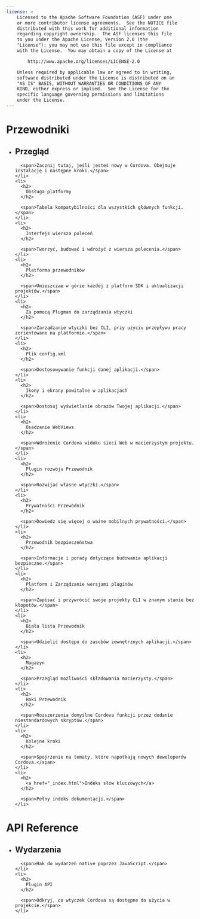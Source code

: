 ```yaml
---
license: >
    Licensed to the Apache Software Foundation (ASF) under one
    or more contributor license agreements.  See the NOTICE file
    distributed with this work for additional information
    regarding copyright ownership.  The ASF licenses this file
    to you under the Apache License, Version 2.0 (the
    "License"); you may not use this file except in compliance
    with the License.  You may obtain a copy of the License at

        http://www.apache.org/licenses/LICENSE-2.0

    Unless required by applicable law or agreed to in writing,
    software distributed under the License is distributed on an
    "AS IS" BASIS, WITHOUT WARRANTIES OR CONDITIONS OF ANY
    KIND, either express or implied.  See the License for the
    specific language governing permissions and limitations
    under the License.
---
```


<div id="home">
  <h1>
    Przewodniki
  </h1>
  
  <ul>
    <li>
      <h2>
        Przegląd
      </h2>
      
      <span>Zacznij tutaj, jeśli jesteś nowy w Cordova. Obejmuje instalację i następne kroki.</span>
    </li>
    <li>
      <h2>
        Obsługa platformy
      </h2>
      
      <span>Tabela kompatybilności dla wszystkich głównych funkcji.</span>
    </li>
    <li>
      <h2>
        Interfejs wiersza poleceń
      </h2>
      
      <span>Tworzyć, budować i wdrożyć z wiersza polecenia.</span>
    </li>
    <li>
      <h2>
        Platforma przewodników
      </h2>
      
      <span>Umieszczaæ w górze każdej z platform SDK i aktualizacji projektów.</span>
    </li>
    <li>
      <h2>
        Za pomocą Plugman do zarządzania wtyczki
      </h2>
      
      <span>Zarządzanie wtyczki bez CLI, przy użyciu przepływu pracy zorientowane na platformie.</span>
    </li>
    <li>
      <h2>
        Plik config.xml
      </h2>
      
      <span>Dostosowywanie funkcji danej aplikacji.</span>
    </li>
    <li>
      <h2>
        Ikony i ekrany powitalne w aplikacjach
      </h2>
      
      <span>Dostosuj wyświetlanie obrazów Twojej aplikacji.</span>
    </li>
    <li>
      <h2>
        Osadzanie WebViews
      </h2>
      
      <span>Wdrożenie Cordova widoku sieci Web w macierzystym projektu.</span>
    </li>
    <li>
      <h2>
        Plugin rozwoju Przewodnik
      </h2>
      
      <span>Rozwijać własne wtyczki.</span>
    </li>
    <li>
      <h2>
        Prywatności Przewodnik
      </h2>
      
      <span>Dowiedz się więcej o ważne mobilnych prywatności.</span>
    </li>
    <li>
      <h2>
        Przewodnik bezpieczeństwa
      </h2>
      
      <span>Informacje i porady dotyczące budowania aplikacji bezpieczne.</span>
    </li>
    <li>
      <h2>
        Platform i Zarządzanie wersjami pluginów
      </h2>
      
      <span>Zapisać i przywrócić swoje projekty CLI w znanym stanie bez kłopotów.</span>
    </li>
    <li>
      <h2>
        Biała lista Przewodnik
      </h2>
      
      <span>Udzielić dostępu do zasobów zewnętrznych aplikacji.</span>
    </li>
    <li>
      <h2>
        Magazyn
      </h2>
      
      <span>Przegląd możliwości składowania macierzysty.</span>
    </li>
    <li>
      <h2>
        Haki Przewodnik
      </h2>
      
      <span>Rozszerzenia domyślne Cordova funkcji przez dodanie niestandardowych skryptów.</span>
    </li>
    <li>
      <h2>
        Kolejne kroki
      </h2>
      
      <span>Spojrzenie na tematy, które napotkają nowych deweloperów Cordova.</span>
    </li>
    <li>
      <h2>
        <a href="_index.html">Indeks słów kluczowych</a>
      </h2>
      
      <span>Pełny indeks dokumentacji.</span>
    </li>
  </ul>
  
  <h1>
    API Reference
  </h1>
  
  <ul>
    <li>
      <h2>
        Wydarzenia
      </h2>
      
      <span>Hak do wydarzeń native poprzez JavaScript.</span>
    </li>
    <li>
      <h2>
        Plugin API
      </h2>
      
      <span>Odkryj, co wtyczek Cordova są dostępne do użycia w projekcie.</span>
    </li>
  </ul>
</div>